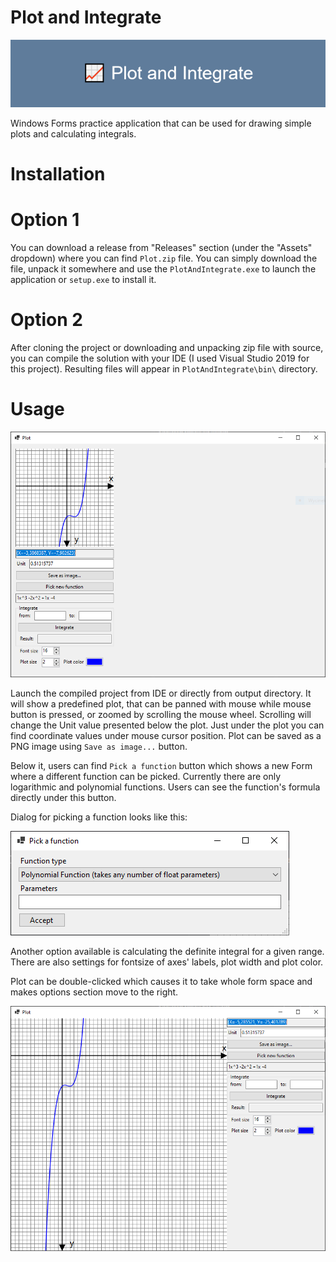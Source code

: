 # Plot and Integrate

![Plot and Integrate](images/Plot_and_Integrate.png)

Windows Forms practice application that can be used for drawing simple plots and calculating integrals.

# Installation

# Option 1

You can download a release from "Releases" section (under the "Assets" dropdown) where you can find `Plot.zip` file.
You can simply download the file, unpack it somewhere and use the `PlotAndIntegrate.exe` to launch the application or `setup.exe` to install it.

# Option 2

After cloning the project or downloading and unpacking zip file with source, you can compile the solution with your IDE (I used Visual Studio 2019 for this project).
Resulting files will appear in `PlotAndIntegrate\bin\` directory.

# Usage

![Default settings](images/default-settings.png)

Launch the compiled project from IDE or directly from output directory.
It will show a predefined plot, that can be panned with mouse while mouse button is pressed, or zoomed by scrolling the mouse wheel.
Scrolling will change the Unit value presented below the plot. Just under the plot you can find coordinate values under mouse cursor position.
Plot can be saved as a PNG image using `Save as image...` button.

Below it, users can find `Pick a function` button which shows a new Form where a different function can be picked.
Currently there are only logarithmic and polynomial functions.
Users can see the function's formula directly under this button.

Dialog for picking a function looks like this:

![Function picker](images/pick-a-function.png)

Another option available is calculating the definite integral for a given range.
There are also settings for fontsize of axes' labels, plot width and plot color.

Plot can be double-clicked which causes it to take whole form space and makes options section move to the right.

![Plot made larger](images/plot-made-larger.png)
